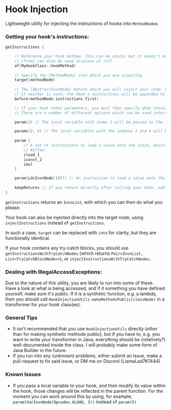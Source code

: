 # Hook Injection

Lightweight utility for injecting the instructions of hooks into `MethodNode`s

### Getting your hook's instructions:

```kotlin
getInstructions {

    // Reference your hook method. This can be static but it doesn't matter
    // [from] can also be used in-place of [of]
    of(MyHookClass::hookMethod)
    
    // Specify the [MethodNode] into which you are injecting
    target(methodNode)
    
    // The [AbstractInsnNode] before which you will inject your code; you can also use [after] instead
    // If neither is used, the hook's instructions will be appended to the target method's instructions
    before(methodNode.instructions.first)

    // If your hook takes parameters, you must then specify what should be passed as each one
    // There are a number of different options which can be used interchangeably:

    param(3) // The local variable with index 3 will be passed as the first parameter to the hook

    params(2, 4) // The local variables with the indexes 2 and 4 will be passed as the second and third parameters of the hook respectively
    
    param {
        // A set of instructions to load a value onto the stack, which will be treated as the fourth parameter of the hook
        // Koffee:
        iload_1
        iconst_2
        imul
    }

    param(LdcInsnNode(10f)) // An instruction to load a value onto the stack, which will be treated as the fifth parameter of the hook
    
    keepReturns // If you return directly after calling your hook, add this and don't add a return instruction
}
```
`getInstructions` returns an `InsnList`, with which you can then do what you please.

Your hook can also be injected directly into the target node, using `injectInstructions` instead of `getInstructions`.

In such a case, `target` can be replaced with `into` for clarity, but they are functionally identical.

If your hook contains any try-catch blocks, you should use `getInstructionsWithTryCatchNodes` (which returns `Pair<InsnList, List<TryCatchBlockNode>>`), or `injectInstructionsWithTryCatchNodes`.

### Dealing with IllegalAccessExceptions:

Due to the nature of this utility, you are likely to run into some of these. Have a look at what is being accessed, and if it something you have defined yourself, make sure it's public.
If it is a synthetic function, e.g. a lambda, then you should call `HookInjectionUtils.makeMethodsPublic(classNode)` in a transformer for your hook class(es).

### General Tips
* It isn't recommended that you use `HookInjectionUtils` directly (other than for making synthetic methods public), but if you have to, e.g. you want to write your transformer in Java, everything should be (relatively?) well-documented inside the class. I will probably make some form of Java Builder in the future.
* If you run into any (unknown) problems, either submit an Issue, make a pull-request to fix said issue, or DM me on Discord (LlamaLad7#7444)

### Known Issues
* If you pass a local variable to your hook, and then modify its value within the hook, those changes will be reflected in the parent function. For the moment you can work around this by using, for example, `param(VarInsnNode(Opcodes.ALOAD, 5))` instead of `param(5)`

